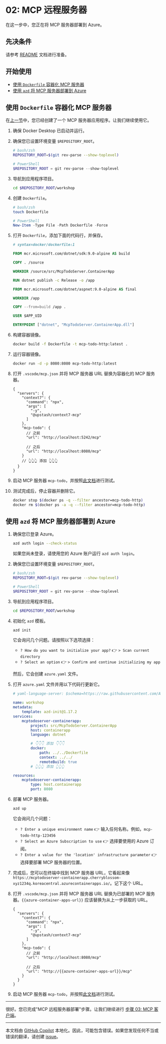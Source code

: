 # 02: MCP 远程服务器

在这一步中，您正在将 MCP 服务器部署到 Azure。

## 先决条件

请参考 [README](../README.md#先决条件) 文档进行准备。

## 开始使用

- [使用 `Dockerfile` 容器化 MCP 服务器](#使用-dockerfile-容器化-mcp-服务器)
- [使用 `azd` 将 MCP 服务器部署到 Azure](#使用-azd-将-mcp-服务器部署到-azure)

## 使用 `Dockerfile` 容器化 MCP 服务器

在[上一节](./01-mcp-server.md)中，您已经创建了一个 MCP 服务器应用程序。让我们继续使用它。

1. 确保 Docker Desktop 已启动并运行。
1. 确保您已设置环境变量 `$REPOSITORY_ROOT`。

   ```bash
   # bash/zsh
   REPOSITORY_ROOT=$(git rev-parse --show-toplevel)
   ```

   ```powershell
   # PowerShell
   $REPOSITORY_ROOT = git rev-parse --show-toplevel
   ```

1. 导航到应用程序项目。

    ```bash
    cd $REPOSITORY_ROOT/workshop
    ```

1. 创建 `Dockerfile`。

    ```bash
    # bash/zsh
    touch Dockerfile
    ```

    ```powershell
    # PowerShell
    New-Item -Type File -Path Dockerfile -Force
    ```

1. 打开 `Dockerfile`，添加下面的代码行，并保存。

    ```dockerfile
    # syntax=docker/dockerfile:1
    
    FROM mcr.microsoft.com/dotnet/sdk:9.0-alpine AS build
    
    COPY . /source
    
    WORKDIR /source/src/McpTodoServer.ContainerApp
    
    RUN dotnet publish -c Release -o /app
    
    FROM mcr.microsoft.com/dotnet/aspnet:9.0-alpine AS final
    
    WORKDIR /app
    
    COPY --from=build /app .
    
    USER $APP_UID
    
    ENTRYPOINT ["dotnet", "McpTodoServer.ContainerApp.dll"]
    ```

1. 构建容器镜像。

    ```bash
    docker build -f Dockerfile -t mcp-todo-http:latest .
    ```

1. 运行容器镜像。

    ```bash
    docker run -d -p 8080:8080 mcp-todo-http:latest
    ```

1. 打开 `.vscode/mcp.json` 并将 MCP 服务器 URL 替换为容器化的 MCP 服务器。

    ```jsonc
    {
      "servers": {
        "context7": {
          "command": "npx",
          "args": [
            "-y",
            "@upstash/context7-mcp"
          ]
        },
        "mcp-todo": {
          // 之前
          "url": "http://localhost:5242/mcp"

          // 之后
          "url": "http://localhost:8080/mcp"
        }
        // 👆👆👆 添加 👆👆👆
      }
    }
    ```

1. 启动 MCP 服务器 `mcp-todo`，并按照[此文档](./01-mcp-server.md#测试-mcp-服务器)进行测试。
1. 测试完成后，停止容器并删除它。

    ```bash
    docker stop $(docker ps -q --filter ancestor=mcp-todo-http)
    docker rm $(docker ps -a -q --filter ancestor=mcp-todo-http)
    ```

## 使用 `azd` 将 MCP 服务器部署到 Azure

1. 确保您已登录 Azure。

    ```bash
    azd auth login --check-status
    ```

   如果您尚未登录，请使用您的 Azure 账户运行 `azd auth login`。

1. 确保您已设置环境变量 `$REPOSITORY_ROOT`。

   ```bash
   # bash/zsh
   REPOSITORY_ROOT=$(git rev-parse --show-toplevel)
   ```

   ```powershell
   # PowerShell
   $REPOSITORY_ROOT = git rev-parse --show-toplevel
   ```

1. 导航到应用程序项目。

    ```bash
    cd $REPOSITORY_ROOT/workshop
    ```

1. 初始化 `azd` 模板。

    ```bash
    azd init
    ```

   它会询问几个问题。请按照以下选项选择：

   - `? How do you want to initialize your app?` 👉 `> Scan current directory`
   - `? Select an option` 👉 `> Confirm and continue initializing my app`

   然后，它会创建 `azure.yaml` 文件。

1. 打开 `azure.yaml` 文件并用以下代码行更新它。

    ```yml
    # yaml-language-server: $schema=https://raw.githubusercontent.com/Azure/azure-dev/main/schemas/v1.0/azure.yaml.json
    
    name: workshop
    metadata:
        template: azd-init@1.17.2
    services:
        mcptodoserver-containerapp:
            project: src/McpTodoServer.ContainerApp
            host: containerapp
            language: dotnet

            # 👇👇👇 添加 👇👇👇
            docker:
                path: ../../Dockerfile
                context: ../../
                remoteBuild: true
            # 👆👆👆 添加 👆👆👆

    resources:
        mcptodoserver-containerapp:
            type: host.containerapp
            port: 8080
    ```

1. 部署 MCP 服务器。

    ```bash
    azd up
    ```

   它会询问几个问题：

   - `? Enter a unique environment name` 👉 输入任何名称。例如，`mcp-todo-http-123456`
   - `? Select an Azure Subscription to use` 👉 选择要使用的 Azure 订阅。
   - `? Enter a value for the 'location' infrastructure parameter` 👉 选择要部署 MCP 服务器的位置。

1. 完成后，您可以在终端中找到 MCP 服务器 URL，它看起来像 `https://mcptodoserver-containerapp.cherryblossom-xyz1234q.koreacentral.azurecontainerapps.io/`。记下这个 URL。
1. 打开 `.vscode/mcp.json` 并将 MCP 服务器 URL 替换为已部署的 MCP 服务器。`{{azure-container-apps-url}}` 应该替换为从上一步获取的 URL。

    ```jsonc
    {
      "servers": {
        "context7": {
          "command": "npx",
          "args": [
            "-y",
            "@upstash/context7-mcp"
          ]
        },
        "mcp-todo": {
          // 之前
          "url": "http://localhost:8080/mcp"

          // 之后
          "url": "http://{{azure-container-apps-url}}/mcp"
        }
      }
    }
    ```

1. 启动 MCP 服务器 `mcp-todo`，并按照[此文档](./01-mcp-server.md#测试-mcp-服务器)进行测试。

---

很好。您已完成"MCP 远程服务器部署"步骤。让我们继续进行 [步骤 03: MCP 客户端](./03-mcp-client.md)。

---

本文档由 [GitHub Copilot](https://docs.github.com/copilot/about-github-copilot/what-is-github-copilot) 本地化。因此，可能包含错误。如果您发现任何不当或错误的翻译，请创建 [issue](../../../../../issues)。
